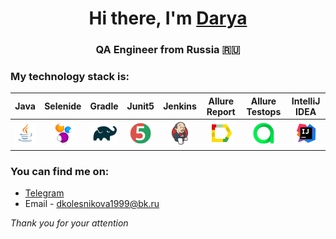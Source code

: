 <h1 align="center">Hi there, I'm <a href="(https://github.com/dkolesnikova)" target="_blank">Darya</a> 
<h3 align="center">QA Engineer from Russia 🇷🇺</h3>

<!--
**dkolesnikova/dkolesnikova** is a ✨ _special_ ✨ repository because its `README.md` (this file) appears on your GitHub profile.

[![Anurag's GitHub stats](https://github-readme-stats.vercel.app/api?username=dkolesnikova)](https://github.com/dkolesnikova/github-readme-stats)


-->
  ### My technology stack is:

| Java | Selenide | Gradle | Junit5 |  Jenkins | Allure Report | Allure Testops | IntelliJ IDEA |
|:------:|:----:|:------:|:------:|:-------------:|:---------:|:---------:|:--------:|
|![Java](icons/Java.png)| ![Selenide](icons/Selenide.png) | ![Gradle](icons/Gradle.png) | ![JUnit5](icons/JUnit5.png) |  ![Jenkins](icons/Jenkins.png) | ![Allure Report](icons/Allure_Report.png) | ![AllureTestOps](icons/AllureTestOps.png) | ![Intelij_IDEA](icons/Intelij_IDEA.png) |

### You can find me on:

+  [Telegram](https://t.me/dkolesni)
+ Email - dkolesnikova1999@bk.ru

_Thank you for your attention_  


